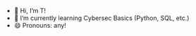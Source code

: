 - 👋 Hi, I’m T!
- 🌱 I’m currently learning Cybersec Basics (Python, SQL, etc.)
- 😄 Pronouns: any!
<!---
gigaterrabyte/gigaterrabyte is a ✨ special ✨ repository because its `README.md` (this file) appears on your GitHub profile.
You can click the Preview link to take a look at your changes.
--->
